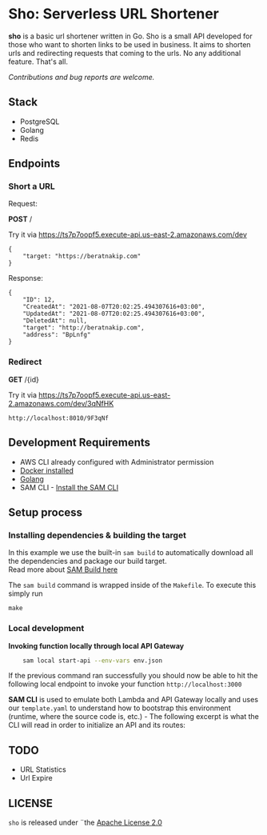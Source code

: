 # Sho: Serverless URL Shortener
**sho** is a basic url shortener written in Go. Sho is a small API developed for those who want to shorten links to be used in business. It aims to shorten urls and redirecting requests that coming to the urls. No any additional feature. That's all.

*Contributions and bug reports are welcome.*


## Stack
- PostgreSQL
- Golang
- Redis

## Endpoints

### Short a URL

Request:

**POST** /

Try it via https://ts7p7oopf5.execute-api.us-east-2.amazonaws.com/dev
```
{
    "target: "https://beratnakip.com"
}

```

Response:

```
{
    "ID": 12,
    "CreatedAt": "2021-08-07T20:02:25.494307616+03:00",
    "UpdatedAt": "2021-08-07T20:02:25.494307616+03:00",
    "DeletedAt": null,
    "target": "http://beratnakip.com",
    "address": "BpLnfg"
}
```
### Redirect

**GET** /{id}

Try it via https://ts7p7oopf5.execute-api.us-east-2.amazonaws.com/dev/3qNfHK

```
http://localhost:8010/9F3qNf
```

## Development Requirements

* AWS CLI already configured with Administrator permission
* [Docker installed](https://www.docker.com/community-edition)
* [Golang](https://golang.org)
* SAM CLI - [Install the SAM CLI](https://docs.aws.amazon.com/serverless-application-model/latest/developerguide/serverless-sam-cli-install.html)

## Setup process

### Installing dependencies & building the target 

In this example we use the built-in `sam build` to automatically download all the dependencies and package our build target.   
Read more about [SAM Build here](https://docs.aws.amazon.com/serverless-application-model/latest/developerguide/sam-cli-command-reference-sam-build.html) 

The `sam build` command is wrapped inside of the `Makefile`. To execute this simply run
 
```shell
make
```

### Local development

**Invoking function locally through local API Gateway**

```bash
    sam local start-api --env-vars env.json
```

If the previous command ran successfully you should now be able to hit the following local endpoint to invoke your function `http://localhost:3000`

**SAM CLI** is used to emulate both Lambda and API Gateway locally and uses our `template.yaml` to understand how to bootstrap this environment (runtime, where the source code is, etc.) - The following excerpt is what the CLI will read in order to initialize an API and its routes:

## TODO
- URL Statistics
- Url Expire

## LICENSE
`sho` is released under ¨the [Apache License 2.0](https://github.com/beratn/sho/blob/master/LICENSE)